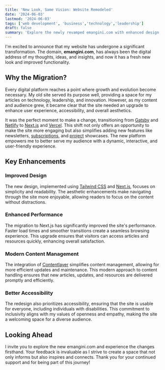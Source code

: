```yaml
---
title: 'New Look, Same Vision: Website Remodeled'
date: '2024-06-03'
lastmod: '2024-06-03'
tags: ['web development', 'business','technology','leadership']
draft: false
summary: 'Explore the newly revamped emangini.com with enhanced design, performance, and accessibility. Discover fresh features like newsletters, subscriptions, and project showcases for an improved user experience.'
---
```


I'm excited to announce that my website has undergone a significant transformation. The domain, **emangini.com**, has always been the digital address of my thoughts, ideas, and insights, and now it has a fresh new look and improved functionality.

## Why the Migration?

Every digital platform reaches a point where growth and evolution become necessary. My old site served its purpose well, providing a space for my articles on technology, leadership, and innovation. However, as my content and audience grew, it became clear that the site needed an upgrade to enhance user experience, accessibility, and overall aesthetics.

It was the perfect moment to make a change, transitioning from [Gatsby](https://www.gatsbyjs.com/) and [Netlify](https://www.netlify.com/) to [Next.js](https://nextjs.org/) and [Vercel](https://vercel.com/home). This shift not only offers an opportunity to make the site more engaging but also simplifies adding new features like newsletters, [subscriptions](https://emangini.ck.page/home), and [project](https://emangini.com/projects) showcases. The new platform empowers me to better serve my audience with a dynamic, interactive, and user-friendly experience.

## Key Enhancements

### Improved Design

The new design, implemented using [Tailwind CSS](https://tailwindcss.com/) and [Next.js](https://nextjs.org/), focuses on simplicity and readability. The aesthetic enhancements make navigating through the site more enjoyable, allowing readers to focus on the content without distractions.

### Enhanced Performance

The migration to Next.js has significantly improved the site's performance. Faster load times and smoother transitions create a seamless browsing experience. This upgrade ensures that visitors can access articles and resources quickly, enhancing overall satisfaction.

### Modern Content Management

The integration of [Contentlayer](https://contentlayer.dev/) simplifies content management, allowing for more efficient updates and maintenance. This modern approach to content handling ensures that new articles, updates, and resources are delivered promptly and efficiently.

### Better Accessibility

The redesign also prioritizes accessibility, ensuring that the site is usable for everyone, including individuals with disabilities. This commitment to inclusivity aligns with my values of openness and empathy, making the site a welcoming space for a diverse audience.

## Looking Ahead


I invite you to explore the new emangini.com and experience the changes firsthand. Your feedback is invaluable as I strive to create a space that not only informs but also inspires and connects. Thank you for your continued support and for being part of this journey!

